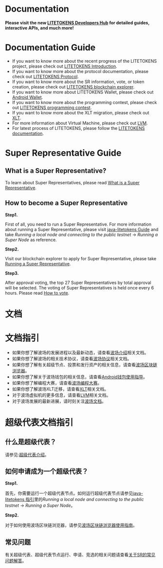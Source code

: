 # Documentation

#### Please visit the new [LITETOKENS Developers Hub](https://developers.litetokens.co/) for detailed guides, interactive APIs, and much more!

# Documentation Guide

+ If you want to know more about the recent progress of the LITETOKENS project, please check out [LITETOKENS Introduction](https://github.com/litetokens/Documentation/tree/master/English_Documentation/LITETOKENS_Introduction).  
+ If you want to know more about the protocol documentation, please check out [LITETOKENS Protocol](https://github.com/litetokens/Documentation/tree/master/English_Documentation/LITETOKENS_Protocol).  
+ If you want to know more about the SR information, vote, or token creation, please check out [LITETOKENS blockchain explorer](https://github.com/litetokens/Documentation/tree/master/English_Documentation/LITETOKENS_Blockchain_Explorer). 
+ If you want to know more about LITETOKENS Wallet, please check out [Android Wallet](https://github.com/litetokens/Documentation/blob/master/English_Documentation/Android_Wallet/Guide_to_Android_Wallet.md).
+ If you want to know more about the programming contest, please check out [LITETOKENS programming contest](https://github.com/litetokens/Documentation/tree/master/English_Documentation/LITETOKENS_Programming_Contest).
+ If you want to know more about the XLT migration, please check out [XLT](https://github.com/litetokens/Documentation/tree/master/XLT).
+ For more information about Virtual Machine, please check out [LVM](https://github.com/litetokens/Documentation/blob/master/English_Documentation/LITETOKENS_Virtual_Machine/Virtual_Machine_Introduction.md).
+ For latest process of LITETOKENS, please follow the [LITETOKENS documentation](https://github.com/litetokens/Documentation/tree/master/English_Documentation).

# Super Representative Guide

## What is a Super Representative?

To learn about Super Representatives, please read  [What is a Super Representative](https://github.com/litetokens/Documentation/blob/master/English_Documentation/LITETOKENS_Blockchain_Explorer/What_is_a_Super_Representative.md).

## How to become a Super Representative

**Step1.**

First of all, you need to run a Super Representative. For more information about running a Super Representative, please visit [java-litetokens Guide](https://github.com/litetokens/java-litetokens/blob/develop/README.md) and take *Running a local node and connecting to the public testnet* -> *Running a Super Node* as reference.

**Step2.** 

Visit our blockchain explorer to apply for Super Representative, please take [Running a Super Representative](https://github.com/litetokens/Documentation/blob/master/English_Documentation/LITETOKENS_Blockchain_Explorer_Introduction/How_to_run_a_Super_Representative.md).

**Step3.** 

After approval voting, the top 27 Super Representatives by total approval will be selected. The voting of Super Representatives is held once every 6 hours. Please read [How to vote](https://github.com/ybhgenius/Documentation/blob/master/English_Documentation/LITETOKENS_Blockchain_Explorer/Guide_to_voting_on_the_new_blockchain_explorer.md).




# 文档

# 文档指引

+ 如果你想了解波场的发展进程以及最新动态，请查看[波场介绍](https://github.com/litetokens/Documentation/tree/master/中文文档/波场介绍)相关文档。  
+ 如果你想了解波场的相关技术协议，请查看[波场协议](https://github.com/litetokens/Documentation/tree/master/中文文档/波场协议)相关文档。
+ 如果你想了解有关超级节点、投票和发行资产的相关信息，请查看[波场区块链浏览器](https://github.com/litetokens/Documentation/tree/master/中文文档/波场区块链浏览器介绍)。
+ 如果你想了解关于波场钱包的相关信息，请查看[Android钱包使用指导](https://github.com/litetokens/Documentation/blob/master/中文文档/Android钱包/Android钱包使用指导.md)。
+ 如果你想了解编程大赛，请查看[波场编程大赛](https://github.com/litetokens/Documentation/tree/master/中文文档/波场编程大赛)。
+ 如果你想了解波场XLT迁移，请查看[XLT](https://github.com/litetokens/Documentation/tree/master/XLT)相关文档。
+ 对于波场虚拟机的更多信息，请查看[LVM](https://github.com/litetokens/Documentation/blob/master/English_Documentation/LITETOKENS_Virtual_Machine/Virtual_Machine_Introduction.md)相关文档。
+ 对于波场发展的最新进展，请时刻关注[波场文档](https://github.com/litetokens/Documentation/tree/master/中文文档)。

# 超级代表文档指引

## 什么是超级代表？  

请参见:[超级代表介绍](https://github.com/litetokens/Documentation/blob/master/中文文档/波场区块链浏览器介绍/什么是超级代表.md)。

## 如何申请成为一个超级代表？

**Step1.**

首先，你需要运行一个超级代表节点。如何运行超级代表节点请参见[java-litetokens 指引](https://github.com/litetokens/java-litetokens/blob/develop/README.md)里的*Running a local node and connecting to the public testnet* -> *Running a Super Node*。
   
**Step2.** 

对于如何使用波场区块链浏览器，请参见[波场区块链浏览器使用指南](https://github.com/litetokens/Documentation/blob/master/中文文档/波场区块链浏览器介绍/区块链浏览器使用指南.md)。

## 常见问题

有关超级代表、超级代表节点运行、申请、竞选的相关问题请查看[关于SR的常见问题解答](https://github.com/litetokens/Documentation/blob/master/中文文档/常见问题解答/关于SR的常见问题解答.md)。
